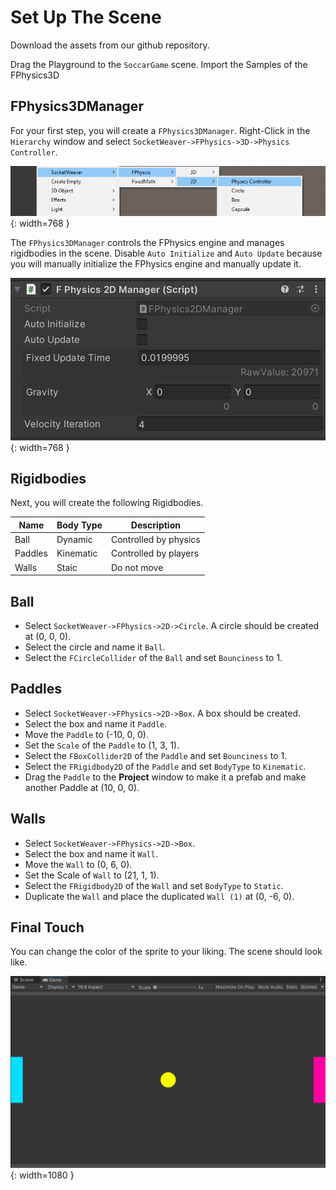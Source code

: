 # **Set Up The Scene**

Download the assets from our github repository.

Drag the Playground to the `SoccarGame` scene.
Import the Samples of the FPhysics3D

## **FPhysics3DManager**
For your first step, you will create a `FPhysics3DManager`. Right-Click in the `Hierarchy` window and select `SocketWeaver->FPhysics->3D->Physics Controller`.

![img](./../../assets/pong2d/pong2d_fphysics.png){: width=768 }

The `FPhysics3DManager` controls the FPhysics engine and manages rigidbodies in the scene. 
Disable `Auto Initialize` and `Auto Update` because you will manually initialize the FPhysics engine and manually update it.

![img](./../../assets/pong2d/pong2d_fphysicsmanager.png){: width=768 }

## **Rigidbodies**

Next, you will create the following Rigidbodies.

Name    | Body Type | Description
--------| --------- | ----------------
Ball    | Dynamic   | Controlled by physics
Paddles | Kinematic | Controlled by players
Walls   | Staic     | Do not move

## **Ball**

- Select `SocketWeaver->FPhysics->2D->Circle`. A circle should be created at (0, 0, 0). 
- Select the circle and name it `Ball`.
- Select the `FCircleCollider` of the `Ball` and set `Bounciness` to 1.

## **Paddles**

- Select `SocketWeaver->FPhysics->2D->Box`. A box should be created. 
- Select the box and name it `Paddle`.
- Move the `Paddle` to (-10, 0, 0).
- Set the `Scale` of the `Paddle` to (1, 3, 1).
- Select the `FBoxCollider2D` of the `Paddle` and set `Bounciness` to 1.
- Select the `FRigidbody2D` of the `Paddle` and set `BodyType` to `Kinematic`.
- Drag the `Paddle` to the **Project** window to make it a prefab and make another Paddle at (10, 0, 0).

## **Walls**

- Select `SocketWeaver->FPhysics->2D->Box`.
- Select the box and name it `Wall`.
- Move the `Wall` to (0, 6, 0).
- Set the Scale of `Wall` to (21, 1, 1).
- Select the `FRigidbody2D` of the `Wall` and set `BodyType` to `Static`.
- Duplicate the `Wall` and place the duplicated `Wall (1)` at (0, -6, 0).

## **Final Touch**
You can change the color of the sprite to your liking. The scene should look like.

![img](./../../assets/pong2d/finaltouch.png){: width=1080 }